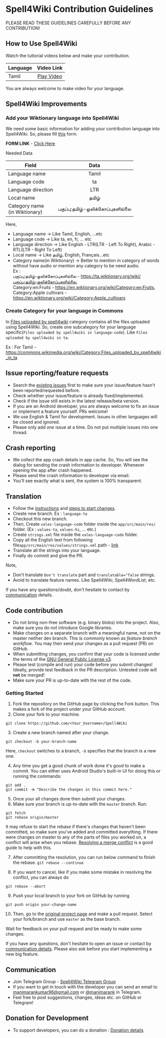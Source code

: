 Spell4Wiki Contribution Guidelines
==================================

PLEASE READ THESE GUIDELINES CAREFULLY BEFORE ANY CONTRIBUTION!

## How to Use Spell4Wiki

Watch the tuttorial videos below and make your contribution.

| Language        | Video Link           |
| ------------- |:-------------:|
| Tamil     | [Play Video](https://youtu.be/4y5I1sUW1ys) |


You are always welcome to make video for your language.


## Spell4Wiki Improvements

### Add your Wiktionary language into Spell4Wiki

We need some basic information for adding your contribution language into Spell4Wiki.
So, please fill [this](https://docs.google.com/forms/d/e/1FAIpQLSciqHNw1ZtH1kp2zz2DlKFmIbRZw2K7fhcJdxYNAr6TiAsN2A/viewform) form.

**FORM LINK** - [Click Here](https://docs.google.com/forms/d/e/1FAIpQLSciqHNw1ZtH1kp2zz2DlKFmIbRZw2K7fhcJdxYNAr6TiAsN2A/viewform)

Needed Data
 
| Field        | Data           |
| ------------- |:-------------:|
| Language name     | Tamil |  |
| Language code      | ta      |
| Language direction | LTR     |
| Local name | தமிழ் |
| Category name<br/>(in Wiktionary) | பகுப்பு:தமிழ்-ஒலிக்கோப்புகளில்லை |

Here,
* Language name -> Like Tamil, English, ...etc
* Language code -> Like ta, en, fr, ... etc
* Language direction -> Like English - LTR(LTR - Left To Right), Arabic - RTL(LTR - Right To Left)
* Local name -> Like தமிழ், English, Français...etc
* Category name(in Wiktionary) -> Better to mention in category of words without have audio or mention any category to be need audio. <br/>
Ex : <br/>
பகுப்பு:தமிழ்-ஒலிக்கோப்புகளில்லை - https://ta.wiktionary.org/wiki/பகுப்பு:தமிழ்-ஒலிக்கோப்புகளில்லை, <br/>
Category:en:Fruits - https://en.wiktionary.org/wiki/Category:en:Fruits, <br/>
Category:Apple cultivars - https://en.wiktionary.org/wiki/Category:Apple_cultivars


### Create Category for your language in Commons

In [Files uploaded by spell4wiki](https://commons.wikimedia.org/wiki/Category:Files_uploaded_by_spell4wiki) category contains all the files uploaded using Spell4Wiki.
So, create one subcategory for your language specific(```Files uploaded by spell4wiki in language-code```). Like ```Files uploaded by spell4wiki in ta```.

Ex : For Tamil - https://commons.wikimedia.org/wiki/Category:Files_uploaded_by_spell4wiki_in_ta
 

## Issue reporting/feature requests

* Search the [existing issues](https://github.com/manimaran96/Spell4Wiki/issues) first to make sure your issue/feature
hasn't been reported/requested before.
* Check whether your issue/feature is already fixed/implemented.
* Check if the issue still exists in the latest release/beta version.
* If you are an Android developer, you are always welcome to fix an issue or implement a feature yourself. PRs welcome!
* We use English & Tamil for development. Issues in other languages will be closed and ignored.
* Please only add *one* issue at a time. Do not put multiple issues into one thread.

## Crash reporting

* We collect the app crash details in app cache. So, You will see the dialog for sending the crash information to developer. Whenever opening the app after crash happened. 
* Please send the crash information to developer via email. 
* You'll see exactly what is sent, the system is 100% transparent.


## Translation

* Follow the [instructions](#code-contribution) and [steps to start changes](#getting-started).
* Create new branch. Ex : ```language-ta``` 
* Checkout this new branch.
* Then, Create ```vales-language-code``` folder inside the ```app/src/main/res/``` folder. (Ex : ```values-ta```, ```values-hi```, ... etc.)
* Create ```strings.xml``` file inside the ```vales-language-code``` folder.
* Copy all the English text from following file```app/src/main/res/values/strings.xml``` path - [link](https://github.com/manimaran96/Spell4Wiki/blob/master/app/src/main/res/values/strings.xml)
* Translate all the strings into your language.
* Finally do commit and give the PR.

Note,
* Don't translate ```Don't translate``` part and ```translatable="false``` strings.
* Avoid to translate feature names. Like Spell4Wiki, Spell4WordList, etc.

If you have any questions/doubt, don't hesitate to contact by <a href="#communication">communication</a> details.

## Code contribution

* Do not bring non-free software (e.g. binary blobs) into the project. Also, make sure you do not introduce Google
  libraries.
* Make changes on a separate branch with a meaningful name, not on the master neither dev branch. This is commonly known as *feature branch workflow*. You
  may then send your changes as a pull request (PR) on GitHub.
* When submitting changes, you confirm that your code is licensed under the terms of the
  [GNU General Public License v3](https://www.gnu.org/licenses/gpl-3.0.html).
* Please test (compile and run) your code before you submit changes! Ideally, provide test feedback in the PR
  description. Untested code will **not** be merged!
* Make sure your PR is up-to-date with the rest of the code.

### Getting Started
1. Fork the repository on the GitHub page by clicking the Fork button. This makes a fork of the project under your GitHub account.
2. Clone your fork to your machine. 
```
git clone https://github.com/<Your_Username>/Spell4Wiki
```
3. Create a new branch named after your change. 
```
git checkout -b your-branch-name
``` 
Here, ```checkout``` switches to a branch, ```-b``` specifies that the branch is a new one.

4. Any time you get a good chunk of work done it's good to make a commit. You can either uses Android Studio's built-in UI for doing this or running the commands:
```
git add .
git commit -m "Describe the changes in this commit here."
```
5. Once your all changes done then submit your changes. 
6. Make sure your branch is up-to-date with the ```master``` branch. Run:
```
git fetch
git rebase origin/master
```
It may refuse to start the rebase if there's changes that haven't been committed, so make sure you've added and committed everything. 
If there were changes on master to any of the parts of files you worked on, a conflict will arise when you rebase. 
[Resolving a merge conflict](https://help.github.com/articles/resolving-a-merge-conflict-using-the-command-line) is a good guide to help with this. 

7. After committing the resolution, you can run below command to finish the rebase.
```git rebase --continue``` 

8. If you want to cancel, like if you make some mistake in resolving the conflict, you can always do 
```
git rebase --abort
```
9. Push your local branch to your fork on GitHub by running 
```
git push origin your-change-name
```
10. Then, go to the [original project page](https://github.com/manimaran96/Spell4Wiki/) and make a pull request. Select your fork/branch and use ```master``` as the base branch.

Wait for feedback on your pull request and be ready to make some changes.

If you have any questions, don't hesitate to open an issue or contact by <a href="#communication">communication details</a>. 
Please also ask before you start implementing a new big feature.

## Communication

* Join Telegram Group - [Spell4Wiki Telegram Group](https://t.me/spell4wiki) 
* If you want to get in touch with the developer you can send an email to <a href="mailto:manimarankumar96@gmail.com">manimarankumar96@gmail.com</a> or [@manimarank](https://t.me/manimaran_k) in Telegram.
* Feel free to post suggestions, changes, ideas etc. on GitHub or Telegram!

## Donation for Development
* To support developers, you can do a donation : [Donation details](https://github.com/manimaran96/Spell4Wiki/blob/master/docs/CONTRIBUTING.md#spell4wiki-contribution-guidelines)